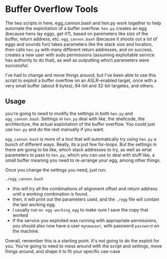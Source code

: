 # Buffer Overflow Tools
The two scripts in here, egg_cannon.bash and hen.py work together to help automate the exploitation of a buffer overflow.
`hen.py` creates an egg (because hens lay eggs, get it?), based on paremeters like size of the buffer, return address, etc.
`egg_cannon.bash` (because it shoots out a lot of eggs and sounds fun) takes parameters like the stack size and location, then calls `hen.py` with many different return addresses, and on success, creates a new user with sudo permissions (assuming exploitable service has authority to do that), as well as outputting which parameters were successful.

I've had to change and move things around, but I've been able to use this script to exploit a buffer overflow on an ASLR-enabled target, once with a very small buffer (about 8 bytes), 64-bit and 32-bit targetes, and others.

## Usage
you're going to need to modify the settings in both `hen.py` and `egg_cannon.bash`. Settings in `hen.py` deal with like, the shellcode, the architecture, the actual exploitation of the buffer overflow. You could just use `hen.py` and do the rest manually if you want.

`egg_cannon.bash` is more of a tool that will automatically try using `hen.py` a bunch of different ways. Really, its a just few for-loops. But the settings in there are going to be like, which stack addresses to try, as well as what parameters to pass to `hen.py`, which you can use to deal with stuff like, a small buffer meaning you need to re-arrange your egg, among other things.

Once you change the settings you need, just run:
```bash
./egg_cannon.bash
```
- this will try all the combinations of alignment offset and return address until a working combination is found.
- then, it will print out the parameters used, and the `./egg` file will contain the last working egg.
- I usually run `mv egg working_egg` to make sure I save the copy that worked
- If the service you exploited was running with appropriate permissions, you should also now have a user `mynewuser`, with password `password` on the machine.

Overall, remember this is a starting point. It's not going to do the exploit for you. You're going to need to mess around with the script and settings, move things around, and shape it to fit your specific use-case
